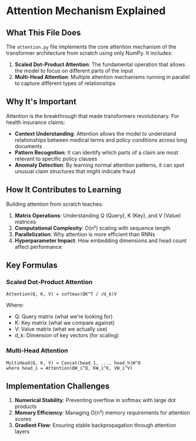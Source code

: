 # Attention Mechanism Explained

## What This File Does

The `attention.py` file implements the core attention mechanism of the transformer architecture from scratch using only NumPy. It includes:

1. **Scaled Dot-Product Attention**: The fundamental operation that allows the model to focus on different parts of the input
2. **Multi-Head Attention**: Multiple attention mechanisms running in parallel to capture different types of relationships

## Why It's Important

Attention is the breakthrough that made transformers revolutionary. For health insurance claims:

- **Context Understanding**: Attention allows the model to understand relationships between medical terms and policy conditions across long documents
- **Pattern Recognition**: It can identify which parts of a claim are most relevant to specific policy clauses
- **Anomaly Detection**: By learning normal attention patterns, it can spot unusual claim structures that might indicate fraud

## How It Contributes to Learning

Building attention from scratch teaches:

1. **Matrix Operations**: Understanding Q (Query), K (Key), and V (Value) matrices
2. **Computational Complexity**: O(n²) scaling with sequence length
3. **Parallelization**: Why attention is more efficient than RNNs
4. **Hyperparameter Impact**: How embedding dimensions and head count affect performance

## Key Formulas

### Scaled Dot-Product Attention
```
Attention(Q, K, V) = softmax(QK^T / √d_k)V
```

Where:
- Q: Query matrix (what we're looking for)
- K: Key matrix (what we compare against)
- V: Value matrix (what we actually use)
- d_k: Dimension of key vectors (for scaling)

### Multi-Head Attention
```
MultiHead(Q, K, V) = Concat(head_1, ..., head_h)W^O
where head_i = Attention(QW_i^Q, KW_i^K, VW_i^V)
```

## Implementation Challenges

1. **Numerical Stability**: Preventing overflow in softmax with large dot products
2. **Memory Efficiency**: Managing O(n²) memory requirements for attention scores
3. **Gradient Flow**: Ensuring stable backpropagation through attention layers